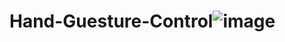 # Hand-Guesture-Control![image](https://user-images.githubusercontent.com/83910712/212152141-d4cbeddc-97f5-41cb-bbf1-ecd38e2ebb5b.png)
